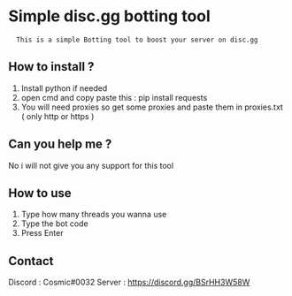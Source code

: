 # Simple disc.gg botting tool
`   This is a simple Botting tool to boost your server on disc.gg `


## How to install ?

1. Install python if needed
2. open cmd and copy paste this : pip install requests
3. You will need proxies so get some proxies and paste them in proxies.txt ( only http or https )

## Can you help me ?

No i will not give you any support for this tool

## How to use

1. Type how many threads you wanna use
2. Type the bot code
3. Press Enter

## Contact

Discord  : Cosmic#0032
Server   : https://discord.gg/BSrHH3W58W
